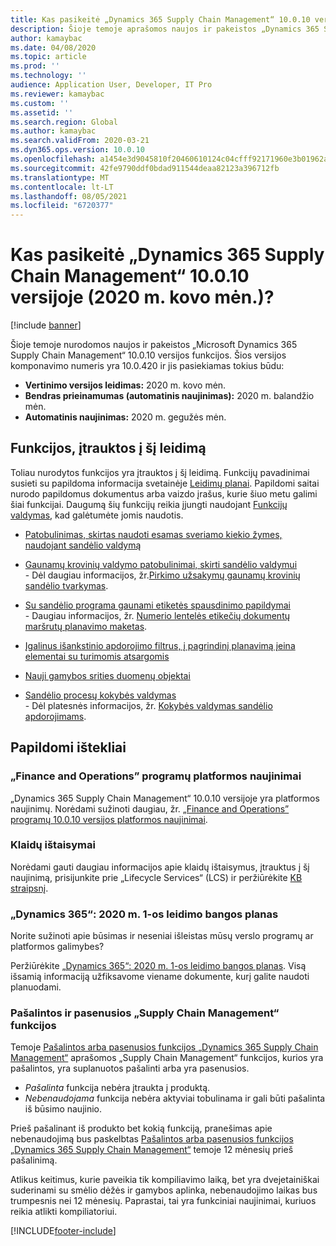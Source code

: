 ```yaml
---
title: Kas pasikeitė „Dynamics 365 Supply Chain Management“ 10.0.10 versijoje (2020 m. kovo mėn.)?
description: Šioje temoje aprašomos naujos ir pakeistos „Dynamics 365 Supply Chain Management“ 10.0.10 versijos funkcijos.
author: kamaybac
ms.date: 04/08/2020
ms.topic: article
ms.prod: ''
ms.technology: ''
audience: Application User, Developer, IT Pro
ms.reviewer: kamaybac
ms.custom: ''
ms.assetid: ''
ms.search.region: Global
ms.author: kamaybac
ms.search.validFrom: 2020-03-21
ms.dyn365.ops.version: 10.0.10
ms.openlocfilehash: a1454e3d9045810f20460610124c04cfff92171960e3b01962a1332b78191d71
ms.sourcegitcommit: 42fe9790ddf0bdad911544deaa82123a396712fb
ms.translationtype: MT
ms.contentlocale: lt-LT
ms.lasthandoff: 08/05/2021
ms.locfileid: "6720377"
---
```

# <a name="whats-new-or-changed-in-dynamics-365-supply-chain-management-10010-may-2020"></a>Kas pasikeitė „Dynamics 365 Supply Chain Management“ 10.0.10 versijoje (2020 m. kovo mėn.)?

[!include [banner](../includes/banner.md)]

Šioje temoje nurodomos naujos ir pakeistos „Microsoft Dynamics 365 Supply Chain Management“ 10.0.10 versijos funkcijos. Šios versijos komponavimo numeris yra 10.0.420 ir jis pasiekiamas tokius būdu:

- **Vertinimo versijos leidimas:** 2020 m. kovo mėn.
- **Bendras prieinamumas (automatinis naujinimas):** 2020 m. balandžio mėn.
- **Automatinis naujinimas:** 2020 m. gegužės mėn.

## <a name="features-included-in-this-release"></a>Funkcijos, įtrauktos į šį leidimą

Toliau nurodytos funkcijos yra įtrauktos į šį leidimą. Funkcijų pavadinimai susieti su papildoma informacija svetainėje [Leidimų planai](/dynamics365/release-plans/). Papildomi saitai nurodo papildomus dokumentus arba vaizdo įrašus, kurie šiuo metu galimi šiai funkcijai. Daugumą šių funkcijų reikia įjungti naudojant [Funkcijų valdymas](../../fin-ops-core/fin-ops/get-started/feature-management/feature-management-overview.md), kad galėtumėte jomis naudotis.

- [Patobulinimas, skirtas naudoti esamas sveriamo kiekio žymes, naudojant sandėlio valdymą](/dynamics365-release-plan/2020wave1/dynamics365-supply-chain-management/enhancement-use-existing-catch-weight-tags-warehouse-management)

- [Gaunamų krovinių valdymo patobulinimai, skirti sandėlio valdymui](/dynamics365-release-plan/2020wave1/dynamics365-supply-chain-management/warehouse-management-inbound-load-management-enhancement)<br> - Dėl daugiau informacijos, žr.[Pirkimo užsakymų gaunamų krovinių sandėlio tvarkymas](../warehousing/inbound-load-handling.md).

- [Su sandėlio programa gaunami etiketės spausdinimo papildymai](/dynamics365-release-plan/2020wave1/dynamics365-supply-chain-management/label-printing-enhancements-warehouse-management)<br> - Daugiau informacijos, žr. [Numerio lentelės etikečių dokumentų maršrutų planavimo maketas](../warehousing/document-routing-layout-for-license-plates.md).

- [Įgalinus išankstinio apdorojimo filtrus, į pagrindinį planavimą įeina elementai su turimomis atsargomis](/dynamics365-release-plan/2020wave1/dynamics365-supply-chain-management/master-planning-include-items-on-hand-when-pre-processing-filters-are-enabled)

- [Nauji gamybos srities duomenų objektai](/dynamics365-release-plan/2020wave1/dynamics365-supply-chain-management/new-data-entities-manufacturing-area)

- [Sandėlio procesų kokybės valdymas](/dynamics365-release-plan/2019wave2/dynamics365-supply-chain-management/quality-management-warehouse-processes)<br> - Dėl platesnės informacijos, žr. [Kokybės valdymas sandėlio apdorojimams](../inventory/quality-management-for-warehouses-processes.md).

## <a name="additional-resources"></a>Papildomi ištekliai

### <a name="platform-updates-for-finance-and-operations-apps"></a>„Finance and Operations” programų platformos naujinimai

„Dynamics 365 Supply Chain Management“ 10.0.10 versijoje yra platformos naujinimų. Norėdami sužinoti daugiau, žr. [„Finance and Operations” programų 10.0.10 versijos platformos naujinimai](../../fin-ops-core/dev-itpro/get-started/whats-new-platform-update-34.md).

### <a name="bug-fixes"></a>Klaidų ištaisymai

Norėdami gauti daugiau informacijos apie klaidų ištaisymus, įtrauktus į šį naujinimą, prisijunkite prie „Lifecycle Services“ (LCS) ir peržiūrėkite [KB straipsnį](https://fix.lcs.dynamics.com/Issue/Details?bugId=424137&dbType=3&qc=bf63d49dcc96e51eb42ac1dd66c6c5e5d7548f1e176f729e324ea3353b9860cb).

### <a name="dynamics-365-2020-release-wave-1-plan"></a>„Dynamics 365“: 2020 m. 1-os leidimo bangos planas

Norite sužinoti apie būsimas ir neseniai išleistas mūsų verslo programų ar platformos galimybes?

Peržiūrėkite [„Dynamics 365“: 2020 m. 1-os leidimo bangos planas](/dynamics365-release-plan/2020wave1/index). Visą išsamią informaciją užfiksavome viename dokumente, kurį galite naudoti planuodami.

### <a name="removed-and-deprecated-supply-chain-management-features"></a>Pašalintos ir pasenusios „Supply Chain Management“ funkcijos

Temoje [Pašalintos arba pasenusios funkcijos „Dynamics 365 Supply Chain Management“](removed-deprecated-features-scm-updates.md) aprašomos „Supply Chain Management“ funkcijos, kurios yra pašalintos, yra suplanuotos pašalinti arba yra pasenusios.

- *Pašalinta* funkcija nebėra įtraukta į produktą.
- *Nebenaudojama* funkcija nebėra aktyviai tobulinama ir gali būti pašalinta iš būsimo naujinio.

Prieš pašalinant iš produkto bet kokią funkciją, pranešimas apie nebenaudojimą bus paskelbtas [Pašalintos arba pasenusios funkcijos „Dynamics 365 Supply Chain Management“](removed-deprecated-features-scm-updates.md) temoje 12 mėnesių prieš pašalinimą.

Atlikus keitimus, kurie paveikia tik kompiliavimo laiką, bet yra dvejetainiškai suderinami su smėlio dėžės ir gamybos aplinka, nebenaudojimo laikas bus trumpesnis nei 12 mėnesių. Paprastai, tai yra funkciniai naujinimai, kuriuos reikia atlikti kompiliatoriui.


[!INCLUDE[footer-include](../../includes/footer-banner.md)]